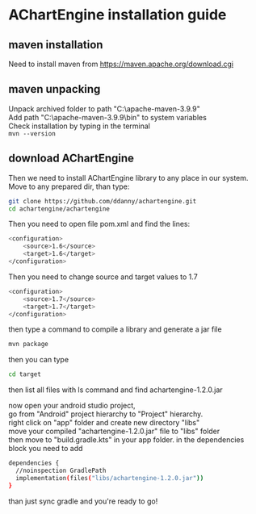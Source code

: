 # AChartEngine installation guide

## maven installation
Need to install maven from https://maven.apache.org/download.cgi

## maven unpacking
Unpack archived folder to path "C:\apache-maven-3.9.9" <br/>
Add path "C:\apache-maven-3.9.9\bin" to system variables <br/>
Check installation by typing in the terminal <br/>
```mvn --version``` 

## download AChartEngine
Then we need to install AChartEngine library to any place in our system. <br/>
Move to any prepared dir, than type: <br/>
```sh
git clone https://github.com/ddanny/achartengine.git
cd achartengine/achartengine
```
Then you need to open file pom.xml and find the lines:
```sh
<configuration>
	<source>1.6</source>
	<target>1.6</target>
</configuration>
```
Then you need to change source and target values to 1.7 <br/>
```sh
<configuration>
	<source>1.7</source>
	<target>1.7</target>
</configuration>
```

then type a command to compile a library and generate a jar file <br/>
```sh
mvn package
```
then you can type <br/>
```sh
cd target
```
then list all files with ls command and find achartengine-1.2.0.jar <br/>

now open your android studio project, <br/>
go from "Android" project hierarchy to "Project" hierarchy. <br/>
right click on "app" folder and create new directory "libs" <br/>
move your compiled "achartengine-1.2.0.jar" file to "libs" folder <br/>
then move to "build.gradle.kts" in your app folder. 
in the dependencies block you need to add <br/>
```sh
dependencies {
  //noinspection GradlePath
  implementation(files("libs/achartengine-1.2.0.jar"))
}
```

than just sync gradle and you're ready to go!<br/>
